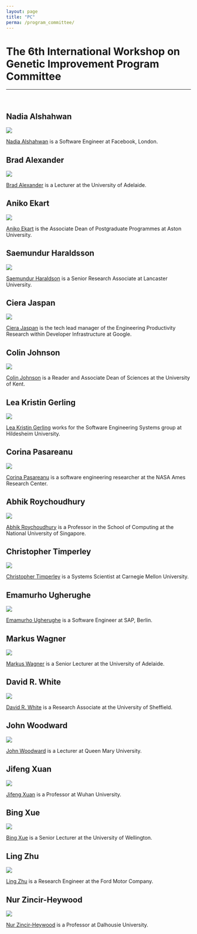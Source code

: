 ```yaml
---
layout: page
title: "PC"
perma: /program_committee/
---
```


# The 6th International Workshop on Genetic Improvement Program Committee

<hr><br>

## Nadia Alshahwan

![](./profile_images/nadia.jpeg)

[Nadia Alshahwan](https://www.linkedin.com/in/nadiaalshahwan) is a Software Engineer at Facebook, London.

## Brad Alexander

![](./profile_images/brad.jpg)

[Brad Alexander](http://www.cs.adelaide.edu.au/~brad/) is a Lecturer at the University of Adelaide.

## Aniko Ekart

![](./profile_images/aniko.jpg)

[Aniko Ekart](https://www2.aston.ac.uk/eas/staff/a-z/dr-aniko-ekart) is the Associate Dean of Postgraduate Programmes at Aston University.

## Saemundur Haraldsson

![](./profile_images/sami.jpg)

[Saemundur Haraldson](https://www.lancaster.ac.uk/sci-tech/about-us/people/saemundur-haraldsson) is a Senior Research Associate at Lancaster University.

## Ciera Jaspan

![](./profile_images/ciera.jpg)

[Ciera Jaspan](https://research.google.com/pubs/CieraJaspan.html) is the tech lead manager of the Engineering Productivity Research within Developer Infrastructure at Google.

## Colin Johnson

![](./profile_images/colin.jpg)

[Colin Johnson](http://www.cs.kent.ac.uk/people/staff/cgj) is a Reader and Associate Dean of Sciences at the University of Kent.

## Lea Kristin Gerling

![](./profile_images/lea.jpg)

[Lea Kristin Gerling](https://sse.uni-hildesheim.de/mitglieder/lea-kristin-gerling) works for the Software Engineering Systems group at Hildesheim University.

## Corina Pasareanu

![](./profile_images/corina.png)

[Corina Pasareanu](https://ti.arc.nasa.gov/profile/pcorina/) is a software engineering researcher at the NASA Ames Research Center.

## Abhik Roychoudhury

![](./profile_images/abhik.jpg)

[Abhik Roychoudhury](http://www.comp.nus.edu.sg/~abhik/) is a Professor in the School of Computing at the National University of Singapore.

## Christopher Timperley

![](./profile_images/chris.jpg)

[Christopher Timperley](https://www.cs.cmu.edu/directory/ctimperl) is a Systems Scientist at Carnegie Mellon University.

## Emamurho Ugherughe

![](./profile_images/emamurho.jpeg)

[Emamurho Ugherughe](https://www.linkedin.com/in/emamurho) is a Software Engineer at SAP, Berlin.

## Markus Wagner

![](./profile_images/markus.jpg)

[Markus Wagner](http://cs.adelaide.edu.au/~markus/) is a Senior Lecturer at the University of Adelaide.

## David R. White

![](./profile_images/david.jpg)

[David R. White](http://www.davidrwhite.co.uk/) is a Research Associate at the University of Sheffield.

## John Woodward

![](./profile_images/john.jpg)

[John Woodward](http://www.eecs.qmul.ac.uk/people/view/54720/dr-john-woodward) is a Lecturer at Queen Mary University.

## Jifeng Xuan

![](./profile_images/jifeng.jpg)

[Jifeng Xuan](http://jifeng-xuan.com/) is a Professor at Wuhan University.

## Bing Xue

![](./profile_images/bing.jpg)

[Bing Xue](http://ecs.victoria.ac.nz/Main/BingXue) is a Senior Lecturer at the University of Wellington.

## Ling Zhu

![](./profile_images/ling.jpg)

[Ling Zhu](https://linkedin.com/in/ling-zhu-a8098b15) is a Research Engineer at the Ford Motor Company.

## Nur Zincir-Heywood

![](./profile_images/nur.jpg)

[Nur Zincir-Heywood](http://www.cs.dal.ca/~zincir) is a Professor at Dalhousie University.
